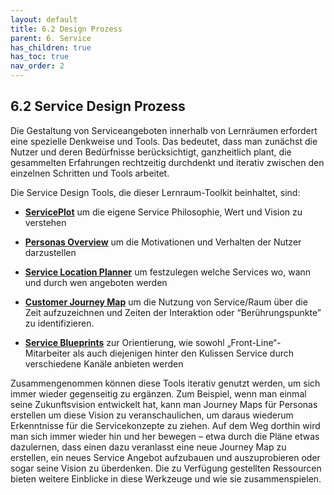 ```yaml
---
layout: default
title: 6.2 Design Prozess
parent: 6. Service
has_children: true
has_toc: true
nav_order: 2
---
```


## 6.2 Service Design Prozess

Die Gestaltung von Serviceangeboten innerhalb von Lernräumen erfordert
eine spezielle Denkweise und Tools. Das bedeutet, dass man zunächst die
Nutzer und deren Bedürfnisse berücksichtigt, ganzheitlich plant, die
gesammelten Erfahrungen rechtzeitig durchdenkt und iterativ zwischen den
einzelnen Schritten und Tools arbeitet.

Die Service Design Tools, die dieser Lernraum-Toolkit beinhaltet, sind:

-   [**ServicePlot**](02_01_Service-Plot.md) um die eigene Service Philosophie, Wert
    und Vision zu verstehen

-   [**Personas Overview**](02_02_Personas.md) um die Motivationen und
    Verhalten der Nutzer darzustellen

-   [**Service Location Planner**](02_03_Location-Planner.md) um festzulegen
    welche Services wo, wann und durch wen angeboten werden

-   [**Customer Journey Map**](02_04_Journey-Map.md) um die Nutzung von Service/Raum
    über die Zeit aufzuzeichnen und Zeiten der Interaktion oder
    “Berührungspunkte” zu identifizieren.

-   [**Service Blueprints**](02_05_Blueprints.md) zur Orientierung,
    wie sowohl „Front-Line“-Mitarbeiter als auch diejenigen hinter den
    Kulissen Service durch verschiedene Kanäle anbieten werden

Zusammengenommen können diese Tools iterativ genutzt werden, um sich
immer wieder gegenseitig zu ergänzen. Zum Beispiel, wenn man einmal
seine Zukunftsvision entwickelt hat, kann man Journey Maps für Personas
erstellen um diese Vision zu veranschaulichen, um daraus wiederum
Erkenntnisse für die Servicekonzepte zu ziehen. Auf dem Weg dorthin wird
man sich immer wieder hin und her bewegen – etwa durch die Pläne etwas
dazulernen, dass einen dazu veranlasst eine neue Journey Map zu
erstellen, ein neues Service Angebot aufzubauen und auszuprobieren oder
sogar seine Vision zu überdenken. Die zu Verfügung gestellten Ressourcen
bieten weitere Einblicke in diese Werkzeuge und wie sie zusammenspielen.
